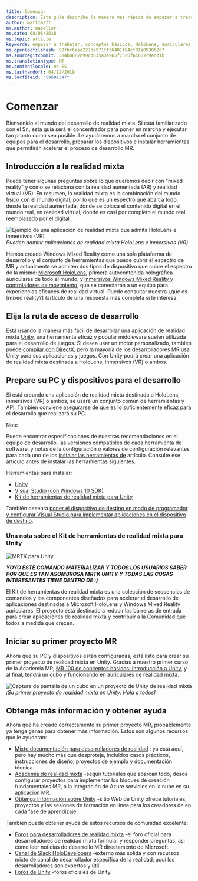 ```yaml
---
title: Comenzar
description: Esta guía describe la manera más rápida de empezar a trabajar con el desarrollo de realidad mixta.
author: mattzmsft
ms.author: mazeller
ms.date: 08/06/2018
ms.topic: article
keywords: empezar a trabajar, conceptos básicos, HoloLens, auriculares envolventes, ar, vr, unity, visual studio, inicio rápido, cómo
ms.openlocfilehash: 92fbc6eee227da571ff36401f84cf81a093062d7
ms.sourcegitcommit: 384b0087899cd835a3a965f75c6f6c607c9edd1b
ms.translationtype: MT
ms.contentlocale: es-ES
ms.lasthandoff: 04/12/2019
ms.locfileid: "59601347"
---
```

# <a name="get-started"></a>Comenzar

Bienvenido al mundo del desarrollo de realidad mixta. Si está familiarizado con el Sr., esta guía será el concentrador para poner en marcha y ejecutar tan pronto como sea posible. Le ayudaremos a marcha el conjunto de equipos para el desarrollo, preparar los dispositivos e instalar herramientas que permitirán acelerar el proceso de desarrollo MR. 

## <a name="intro-to-mixed-reality"></a>Introducción a la realidad mixta

Puede tener algunas preguntas sobre lo que queremos decir con "mixed reality" y cómo se relaciona con la realidad aumentada (AR) y realidad virtual (VR). En resumen, la realidad mixta es la combinación del mundo físico con el mundo digital, por lo que es un espectro que abarca todo, desde la realidad aumentada, donde se coloca el contenido digital en el mundo real, en realidad virtual, donde es casi por completo el mundo real reemplazado por el digital. 

![Ejemplo de una aplicación de realidad mixta que admita HoloLens e inmersivos (VR)](images/mr-island.png)<br>
*Pueden admitir aplicaciones de realidad mixta HoloLens e inmersivos (VR)*

Hemos creado Windows Mixed Reality como una sola plataforma de desarrollo y el conjunto de herramientas que puede cubrir el espectro de MR y actualmente se admiten dos tipos de dispositivo que cubre el espectro de la mismo: [Microsoft HoloLens](https://www.microsoft.com/hololens), primera autocontenida holográfica auriculares de todo el mundo, y [inmersivos Windows Mixed Reality y controladores de movimiento](https://www.microsoft.com/windows/windows-mixed-reality), que se conectarán a un equipo para experiencias eficaces de realidad virtual. Puede consultar nuestra ¿qué es [mixed reality?] (artículo de una respuesta más completa si le interesa.

## <a name="choose-your-development-path"></a>Elija la ruta de acceso de desarrollo

Está usando la manera más fácil de desarrollar una aplicación de realidad mixta [Unity](https://unity3d.com), una herramienta eficaz y popular middleware suelen utilizada para el desarrollo de juegos. Si desea usar un motor personalizado, también puede [compilar con DirectX](directx-development-overview.md), pero la mayoría de los desarrolladores MR usa Unity para sus aplicaciones y juegos. Con Unity podrá crear una aplicación de realidad mixta destinada a HoloLens, inmersivos (VR) o ambos.

## <a name="prepare-your-pc-and-devices-for-development"></a>Prepare su PC y dispositivos para el desarrollo

Si está creando una aplicación de realidad mixta destinada a HoloLens, inmersivos (VR) o ambos, se usará un conjunto común de herramientas y API. También conviene asegurarse de que es lo suficientemente eficaz para el desarrollo que realizará su PC. 

>[!NOTE]
>Puede encontrar especificaciones de nuestras recomendaciones en el equipo de desarrollo, las versiones compatibles de cada herramienta de software, y notas de la configuración o valores de configuración relevantes para cada uno de los [instalar las herramientas de](install-the-tools.md) artículo. Consulte ese artículo antes de instalar las herramientas siguientes.

Herramientas para instalar:
* [Unity](https://store.unity.com/download)
* [Visual Studio (con Windows 10 SDK)](https://developer.microsoft.com/windows/downloads)
* [Kit de herramientas de realidad mixta para Unity](https://github.com/Microsoft/MixedRealityToolkit-Unity/blob/htk_release/GettingStarted.md)

También deseará [poner el dispositivo de destino en modo de programador y configurar Visual Studio para implementar aplicaciones en el dispositivo de destino](using-visual-studio.md).

### <a name="a-note-about-the-mixed-reality-toolkit-for-unity"></a>Una nota sobre el Kit de herramientas de realidad mixta para Unity

![MRTK para Unity](images/mrtkandunity.png)<br>

***YOYO ESTE COMANDO MATERIALIZAR Y TODOS LOS USUARIOS SABER POR QUÉ ES TAN ASOMBROSA MRTK UNITY Y TODAS LAS COSAS INTERESANTES TIENE DENTRO DE :)***

El Kit de herramientas de realidad mixta es una colección de secuencias de comandos y los componentes diseñados para acelerar el desarrollo de aplicaciones destinadas a Microsoft HoloLens y Windows Mixed Reality auriculares. El proyecto está destinado a reducir las barreras de entrada para crear aplicaciones de realidad mixta y contribuir a la Comunidad que todos a medida que crecen.

## <a name="start-your-first-mr-project"></a>Iniciar su primer proyecto MR

Ahora que su PC y dispositivos están configuradas, está listo para crear su primer proyecto de realidad mixta en Unity. Gracias a nuestro primer curso de la Academia MR, [MR 100 de conceptos básicos: Introducción a Unity](holograms-100.md), y al final, tendrá un cubo y funcionando en auriculares de realidad mixta.

![Captura de pantalla de un cubo en un proyecto de Unity de realidad mixta](images/mr-cube.PNG)<br>
*¡Su primer proyecto de realidad mixta en Unity: Hola a todos!*

## <a name="learn-more-and-get-help"></a>Obtenga más información y obtener ayuda

Ahora que ha creado correctamente su primer proyecto MR, probablemente ya tenga ganas para obtener más información. Estos son algunos recursos que le ayudarán:
* [Mixto documentación para desarrolladores de realidad](mixed-reality.md) : ya está aquí, pero hay mucho más que desproteja, incluidos casos prácticos, instrucciones de diseño, proyectos de ejemplo y documentación técnica.
* [Academia de realidad mixta](academy.md) -seguir tutoriales que abarcan todo, desde configurar proyectos para implementar los bloques de creación fundamentales MR, a la integración de Azure servicios en la nube en su aplicación MR.
* [Obtenga información sobre Unity](https://unity3d.com/learn) -sitio Web de Unity ofrece tutoriales, proyectos y las sesiones de formación en línea para los creadores de en cada fase de aprendizaje.

También puede obtener ayuda de estos recursos de comunidad excelente:
* [Foros para desarrolladores de realidad mixta](https://forums.hololens.com/) -el foro oficial para desarrolladores de realidad mixta formular y responder preguntas, así como leer noticias de desarrollo MR directamente de Microsoft.
* [Canal de Slack HoloDevelopers](https://holodevelopersslack.azurewebsites.net/) -externo más sólida y con recursos mixto de canal de desarrollador específica de la realidad; aquí los desarrolladores son expertos y útil.
* [Foros de Unity](https://forum.unity3d.com/) -foros oficiales de Unity.

